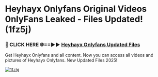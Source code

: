 # Heyhayx Onlyfans Original Videos 0nlyFans Leaked - Files Updated! (1fz5j)

<h3>🔴 CLICK HERE 🌐==►► <a href="https://tinyurl.com/ehrbuxhb" rel="nofollow">Heyhayx Onlyfans Updated Files</a></h3>

Get Heyhayx Onlyfans and all content. Now you can access all videos and pictures of Heyhayx Onlyfans. New Updated Files 2025!

[![1fz5j](https://i.imgur.com/lVYEuWS.gif)](https://tinyurl.com/ehrbuxhb)
